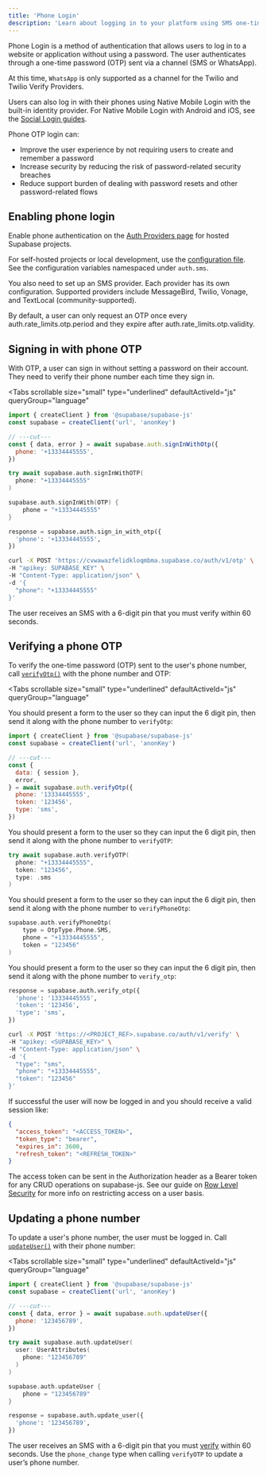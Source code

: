 ```yaml
---
title: 'Phone Login'
description: 'Learn about logging in to your platform using SMS one-time passwords.'
---
```


Phone Login is a method of authentication that allows users to log in to a website or application without using a password. The user authenticates through a one-time password (OTP) sent via a channel (SMS or WhatsApp).

<Admonition type="note">

At this time, `WhatsApp` is only supported as a channel for the Twilio and Twilio Verify Providers.

</Admonition>

Users can also log in with their phones using Native Mobile Login with the built-in identity provider. For Native Mobile Login with Android and iOS, see the [Social Login guides](/docs/guides/auth/social-login).

Phone OTP login can:

- Improve the user experience by not requiring users to create and remember a password
- Increase security by reducing the risk of password-related security breaches
- Reduce support burden of dealing with password resets and other password-related flows

<CostWarning />

## Enabling phone login

Enable phone authentication on the [Auth Providers page](/dashboard/project/_/auth/providers) for hosted Supabase projects.

For self-hosted projects or local development, use the [configuration file](/docs/guides/cli/config#auth.sms.enable_signup). See the configuration variables namespaced under `auth.sms`.

You also need to set up an SMS provider. Each provider has its own configuration. Supported providers include MessageBird, Twilio, Vonage, and TextLocal (community-supported).

<AuthSmsProviderConfig />

By default, a user can only request an OTP once every <SharedData data="config">auth.rate_limits.otp.period</SharedData> and they expire after <SharedData data="config">auth.rate_limits.otp.validity</SharedData>.

## Signing in with phone OTP

With OTP, a user can sign in without setting a password on their account. They need to verify their phone number each time they sign in.

<Tabs
  scrollable
  size="small"
  type="underlined"
  defaultActiveId="js"
  queryGroup="language"
>
<TabPanel id="js" label="JavaScript">

```js
import { createClient } from '@supabase/supabase-js'
const supabase = createClient('url', 'anonKey')

// ---cut---
const { data, error } = await supabase.auth.signInWithOtp({
  phone: '+13334445555',
})
```

</TabPanel>
<TabPanel id="swift" label="Swift">

```swift
try await supabase.auth.signInWithOTP(
  phone: "+13334445555"
)
```

</TabPanel>
<TabPanel id="kotlin" label="Kotlin">

```kotlin
supabase.auth.signInWith(OTP) {
    phone = "+13334445555"
}
```

</TabPanel>
<TabPanel id="python" label="Python">

```python
response = supabase.auth.sign_in_with_otp({
  'phone': '+13334445555',
})
```

</TabPanel>
<TabPanel id="http" label="HTTP">

```bash
curl -X POST 'https://cvwawazfelidkloqmbma.supabase.co/auth/v1/otp' \
-H "apikey: SUPABASE_KEY" \
-H "Content-Type: application/json" \
-d '{
  "phone": "+13334445555"
}'
```

</TabPanel>
</Tabs>

The user receives an SMS with a 6-digit pin that you must verify within 60 seconds.

## Verifying a phone OTP

To verify the one-time password (OTP) sent to the user's phone number, call [`verifyOtp()`](/docs/reference/javascript/auth-verifyotp) with the phone number and OTP:

<Tabs
  scrollable
  size="small"
  type="underlined"
  defaultActiveId="js"
  queryGroup="language"
>
<TabPanel id="js" label="JavaScript">

You should present a form to the user so they can input the 6 digit pin, then send it along with the phone number to `verifyOtp`:

```js
import { createClient } from '@supabase/supabase-js'
const supabase = createClient('url', 'anonKey')

// ---cut---
const {
  data: { session },
  error,
} = await supabase.auth.verifyOtp({
  phone: '13334445555',
  token: '123456',
  type: 'sms',
})
```

</TabPanel>
<TabPanel id="swift" label="Swift">

You should present a form to the user so they can input the 6 digit pin, then send it along with the phone number to `verifyOTP`:

```swift
try await supabase.auth.verifyOTP(
  phone: "+13334445555",
  token: "123456",
  type: .sms
)
```

</TabPanel>
<TabPanel id="kotlin" label="Kotlin">

You should present a form to the user so they can input the 6 digit pin, then send it along with the phone number to `verifyPhoneOtp`:

```kotlin
supabase.auth.verifyPhoneOtp(
    type = OtpType.Phone.SMS,
    phone = "+13334445555",
    token = "123456"
)
```

</TabPanel>
<TabPanel id="python" label="Python">

You should present a form to the user so they can input the 6 digit pin, then send it along with the phone number to `verify_otp`:

```python
response = supabase.auth.verify_otp({
  'phone': '13334445555',
  'token': '123456',
  'type': 'sms',
})
```

</TabPanel>
<TabPanel id="http" label="HTTP">

```bash
curl -X POST 'https://<PROJECT_REF>.supabase.co/auth/v1/verify' \
-H "apikey: <SUPABASE_KEY>" \
-H "Content-Type: application/json" \
-d '{
  "type": "sms",
  "phone": "+13334445555",
  "token": "123456"
}'
```

</TabPanel>
</Tabs>

If successful the user will now be logged in and you should receive a valid session like:

```json
{
  "access_token": "<ACCESS_TOKEN>",
  "token_type": "bearer",
  "expires_in": 3600,
  "refresh_token": "<REFRESH_TOKEN>"
}
```

The access token can be sent in the Authorization header as a Bearer token for any CRUD operations on supabase-js. See our guide on [Row Level Security](/docs/guides/auth#row-level-security) for more info on restricting access on a user basis.

## Updating a phone number

To update a user's phone number, the user must be logged in. Call [`updateUser()`](/docs/reference/javascript/auth-updateuser) with their phone number:

<Tabs
  scrollable
  size="small"
  type="underlined"
  defaultActiveId="js"
  queryGroup="language"
>
<TabPanel id="js" label="JavaScript">

```js
import { createClient } from '@supabase/supabase-js'
const supabase = createClient('url', 'anonKey')

// ---cut---
const { data, error } = await supabase.auth.updateUser({
  phone: '123456789',
})
```

</TabPanel>
<TabPanel id="swift" label="Swift">

```swift
try await supabase.auth.updateUser(
  user: UserAttributes(
    phone: "123456789"
  )
)
```

</TabPanel>
<TabPanel id="kotlin" label="Kotlin">

```kotlin
supabase.auth.updateUser {
    phone = "123456789"
}
```

</TabPanel>
<TabPanel id="python" label="Python">

```python
response = supabase.auth.update_user({
  'phone': '123456789',
})
```

</TabPanel>
</Tabs>

The user receives an SMS with a 6-digit pin that you must [verify](#verifying-a-phone-otp) within 60 seconds.
Use the `phone_change` type when calling `verifyOTP` to update a user’s phone number.